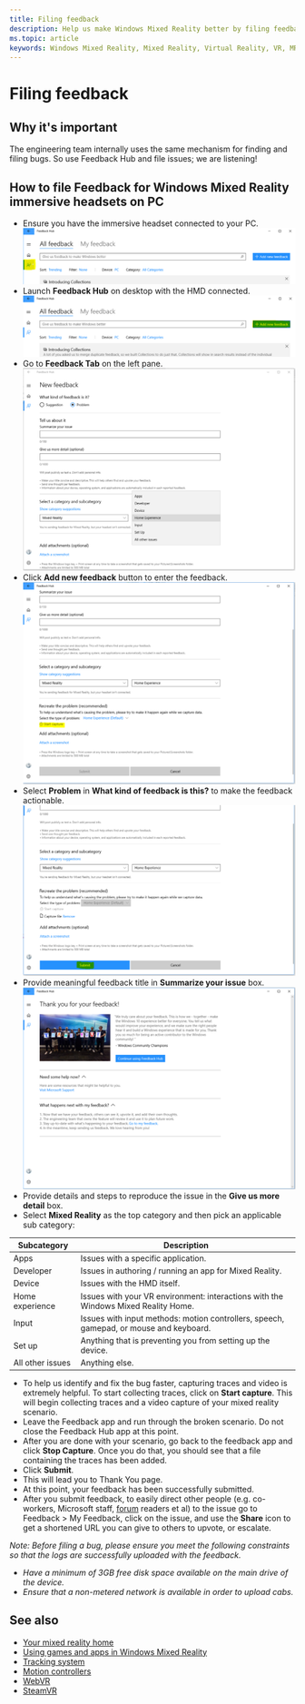 ```yaml
---
title: Filing feedback
description: Help us make Windows Mixed Reality better by filing feedback using the correct categories in the Feedback Hub app.
ms.topic: article
keywords: Windows Mixed Reality, Mixed Reality, Virtual Reality, VR, MR, Feedback, Feedback Hub
---
```




# Filing feedback

## Why it's important

The engineering team internally uses the same mechanism for finding and filing bugs. So use Feedback Hub and file issues; we are listening!

## How to file Feedback for Windows Mixed Reality immersive headsets on PC
* Ensure you have the immersive headset connected to your PC.![Feedback Tab](images/feedback1.png)
* Launch **Feedback Hub** on desktop with the HMD connected.![Add new feedback](images/feedback2.png)
* Go to **Feedback Tab** on the left pane. ![Details and repro steps](images/feedback3.png)
* Click **Add new feedback** button to enter the feedback.![Start Capture](images/feedback4.png)
* Select **Problem** in **What kind of feedback is this?** to make the feedback actionable.![Submit](images/feedback5.png)
* Provide meaningful feedback title in **Summarize your issue** box.![Thank You](images/feedback6.png)
* Provide details and steps to reproduce the issue in the **Give us more detail** box.
* Select **Mixed Reality** as the top category and then pick an applicable sub category:

| Subcategory      | Description                                                                           |
|------------------|---------------------------------------------------------------------------------------|
| Apps             | Issues with a specific application.                                                   |
| Developer        | Issues in authoring / running an app for Mixed Reality.                               |
| Device           | Issues with the HMD itself.                                                           |
| Home experience  | Issues with your VR environment: interactions with the Windows Mixed Reality Home.    |
| Input            | Issues with input methods: motion controllers, speech, gamepad, or mouse and keyboard.|
| Set up           | Anything that is preventing you from setting up the device.                           |
| All other issues | Anything else.                                                                        |


* To help us identify and fix the bug faster, capturing traces and video is extremely helpful. To start collecting traces, click on **Start capture**. This will begin collecting traces and a video capture of your mixed reality scenario.
* Leave the Feedback app and run through the broken scenario. Do not close the Feedback Hub app at this point.
* After you are done with your scenario, go back to the feedback app and click **Stop Capture**. Once you do that, you should see that a file containing the traces has been added.
* Click **Submit**.
* This will lead you to Thank You page.
* At this point, your feedback has been successfully submitted.
* After you submit feedback, to easily direct other people (e.g. co-workers, Microsoft staff, [forum](https://forums.hololens.com/) readers et al) to the issue go to Feedback > My Feedback, click on the issue, and use the **Share** icon to get a shortened URL you can give to others to upvote, or escalate.

*Note: Before filing a bug, please ensure you meet the following constraints so that the logs are successfully uploaded with the feedback.*
* *Have a minimum of 3GB free disk space available on the main drive of the device.*
* *Ensure that a non-metered network is available in order to upload cabs.*


## See also
* [Your mixed reality home](your-mixed-reality-home.md)
* [Using games and apps in Windows Mixed Reality](using-games-and-apps-in-windows-mixed-reality.md)
* [Tracking system](tracking-system.md)
* [Motion controllers](motion-controllers.md)
* [WebVR](webvr.md)
* [SteamVR](wsing-steamvr-with-windows-mixed-reality.md)

